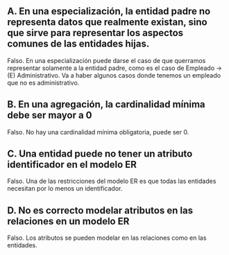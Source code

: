 ## A. En una especialización, la entidad padre no representa datos que realmente existan, sino que sirve para representar los aspectos comunes de las entidades hijas.

Falso. En una especialización puede darse el caso de que querramos representar solamente a la entidad padre, como es el caso de Empleado -> (E) Administrativo. Va a haber algunos casos donde tenemos un empleado que no es administrativo.

## B. En una agregación, la cardinalidad mínima debe ser mayor a 0

Falso. No hay una cardinalidad mínima obligatoria, puede ser 0.

## C. Una entidad puede no tener un atributo identificador en el modelo ER

Falso. Una de las restricciones del modelo ER es que todas las entidades necesitan por lo menos un identificador.

## D. No es correcto modelar atributos en las relaciones en un modelo ER

Falso. Los atributos se pueden modelar en las relaciones como en las entidades.